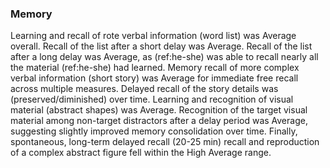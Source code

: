 ### Memory

Learning and recall of rote verbal information (word list) was Average overall.
Recall of the list after a short delay was Average. Recall of the list after a
long delay was Average, as (ref:he-she) was able to recall nearly all the
material (ref:he-she) had learned. Memory recall of more complex verbal
information (short story) was Average for immediate free recall across multiple
measures. Delayed recall of the story details was (preserved/diminished) over
time. Learning and recognition of visual material (abstract shapes) was Average.
Recognition of the target visual material among non-target distractors after a
delay period was Average, suggesting slightly improved memory consolidation over
time. Finally, spontaneous, long-term delayed recall (20-25 min) recall and
reproduction of a complex abstract figure fell within the High Average range.
